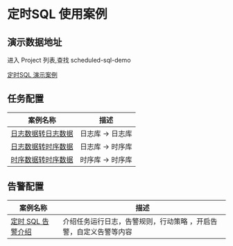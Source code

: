 # 定时SQL 使用案例

## 演示数据地址 
进入 Project 列表,查找 scheduled-sql-demo 

[定时SQL 演示案例](https://sls.aliyun.com/doc/playground/demo.html)
## 任务配置

| 案例名称                                  | 描述                                |
|---------------------------------------|-----------------------------------|
| [日志数据转日志数据](./log2log.md)               | 日志库 -> 日志库                        |
| [日志数据转时序数据](./log2metric.md)         | 日志库 -> 时序库                        |
| [时序数据转时序数据](./metric2metric.md)      | 时序库 -> 时序库                        |

## 告警配置
| 案例名称                                  | 描述                                |
|---------------------------------------|-----------------------------------|
| [定时 SQL 告警介绍](./scheduledsql_alert.md) | 介绍任务运行日志，告警规则，行动策略 ，开启告警，自定义告警等内容 |
